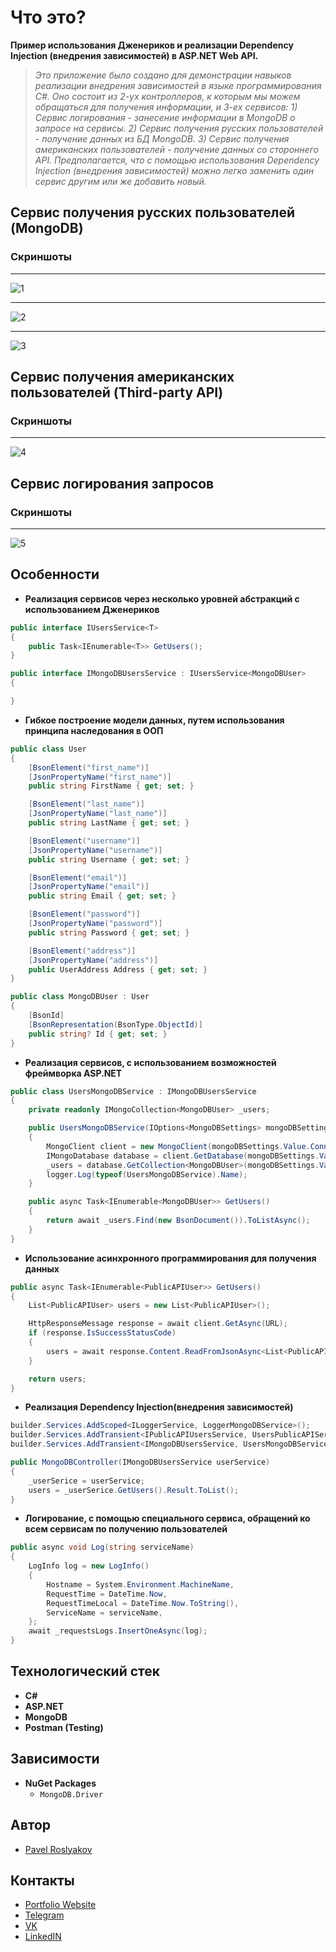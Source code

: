 # Что это?
  **Пример использования Дженериков и реализации Dependency Injection (внедрения зависимостей) в ASP.NET Web API.**
  >*Это приложение было создано для демонстрации навыков реализации внедрения зависимостей в языке программирования C#. Оно состоит из 2-ух контроллеров, к которым мы можем обращаться для получения информации, и 3-ех сервисов: 1) Сервис логирования - занесение информации в MongoDB о запросе на сервисы. 2) Сервис получения русских пользователей - получение данных из БД MongoDB. 3) Сервис получения американских пользователей - получение данных со стороннего API. Предполагается, что с помощью использования Dependency Injection (внедрения зависимостей) можно легко заменить один сервис другим или же добавить новый.*

## Сервис получения русских пользователей (MongoDB)
### Скриншоты
_____
![1](https://github.com/qpashkaaa/Dependency-Injection-Example/assets/95401099/4c7f14d2-c718-4ac0-ae1e-7c84cd50e336)
_____
![2](https://github.com/qpashkaaa/Dependency-Injection-Example/assets/95401099/d21396a1-e839-43e0-a67d-f67a718c8184)
_____
![3](https://github.com/qpashkaaa/Dependency-Injection-Example/assets/95401099/5749c228-f2b0-4093-8ffe-7807bde04f4f)

## Сервис получения американских пользователей (Third-party API)
### Скриншоты
_____
![4](https://github.com/qpashkaaa/Dependency-Injection-Example/assets/95401099/a5604897-e506-405d-a291-37955c0a2eef)

## Сервис логирования запросов
### Скриншоты
_____
![5](https://github.com/qpashkaaa/Dependency-Injection-Example/assets/95401099/ec879670-01ad-4bb2-858d-5411b5c36204)

## Особенности
- **Реализация сервисов через несколько уровней абстракций с использованием Дженериков**
```C#
public interface IUsersService<T>
{
    public Task<IEnumerable<T>> GetUsers();
}
```
```C#
public interface IMongoDBUsersService : IUsersService<MongoDBUser>
{

}
```
- **Гибкое построение модели данных, путем использования принципа наследования в ООП**
```C#
public class User
{
    [BsonElement("first_name")]
    [JsonPropertyName("first_name")]
    public string FirstName { get; set; }

    [BsonElement("last_name")]
    [JsonPropertyName("last_name")]
    public string LastName { get; set; }

    [BsonElement("username")]
    [JsonPropertyName("username")]
    public string Username { get; set; }

    [BsonElement("email")]
    [JsonPropertyName("email")]
    public string Email { get; set; }

    [BsonElement("password")]
    [JsonPropertyName("password")]
    public string Password { get; set; }

    [BsonElement("address")]
    [JsonPropertyName("address")]
    public UserAddress Address { get; set; }
}
```
```C#
public class MongoDBUser : User
{
    [BsonId]
    [BsonRepresentation(BsonType.ObjectId)]
    public string? Id { get; set; }
}
```
- **Реализация сервисов, с использованием возможностей фреймворка ASP.NET**
```C#
public class UsersMongoDBService : IMongoDBUsersService
{
    private readonly IMongoCollection<MongoDBUser> _users;

    public UsersMongoDBService(IOptions<MongoDBSettings> mongoDBSettings, ILoggerService logger)
    {
        MongoClient client = new MongoClient(mongoDBSettings.Value.ConnectionURI);
        IMongoDatabase database = client.GetDatabase(mongoDBSettings.Value.DatabaseName);
        _users = database.GetCollection<MongoDBUser>(mongoDBSettings.Value.CollectionName);
        logger.Log(typeof(UsersMongoDBService).Name);
    }

    public async Task<IEnumerable<MongoDBUser>> GetUsers()
    {
        return await _users.Find(new BsonDocument()).ToListAsync();
    }
}
```
- **Использование асинхронного программирования для получения данных**
```C#
public async Task<IEnumerable<PublicAPIUser>> GetUsers()
{
    List<PublicAPIUser> users = new List<PublicAPIUser>();

    HttpResponseMessage response = await client.GetAsync(URL);
    if (response.IsSuccessStatusCode)
    {
        users = await response.Content.ReadFromJsonAsync<List<PublicAPIUser>>();
    }

    return users;
}
```
- **Реализация Dependency Injection(внедрения зависимостей)**
```C#
builder.Services.AddScoped<ILoggerService, LoggerMongoDBService>();
builder.Services.AddTransient<IPublicAPIUsersService, UsersPublicAPIService>();
builder.Services.AddTransient<IMongoDBUsersService, UsersMongoDBService>();
```
```C#
public MongoDBController(IMongoDBUsersService userService)
{
    _userSerice = userService;
    users = _userSerice.GetUsers().Result.ToList();
}
```
- **Логирование, с помощью специального сервиса, обращений ко всем сервисам по получению пользователей**
```C#
public async void Log(string serviceName)
{
    LogInfo log = new LogInfo()
    {
        Hostname = System.Environment.MachineName,
        RequestTime = DateTime.Now,
        RequestTimeLocal = DateTime.Now.ToString(),
        ServiceName = serviceName,
    };
    await _requestsLogs.InsertOneAsync(log);
}
```


## Технологический стек
- **С#**
- **ASP.NET**
- **MongoDB**
- **Postman (Testing)**

## Зависимости
- **NuGet Packages**
  - ```MongoDB.Driver```

## Автор
- [Pavel Roslyakov](https://github.com/qpashkaaa)

## Контакты
- [Portfolio Website](https://portfolio-website-qpashkaaa.vercel.app/)
- [Telegram](https://t.me/qpashkaaa)
- [VK](https://vk.com/qpashkaaa)
- [LinkedIN](https://www.linkedin.com/in/pavel-roslyakov-7b303928b/)
